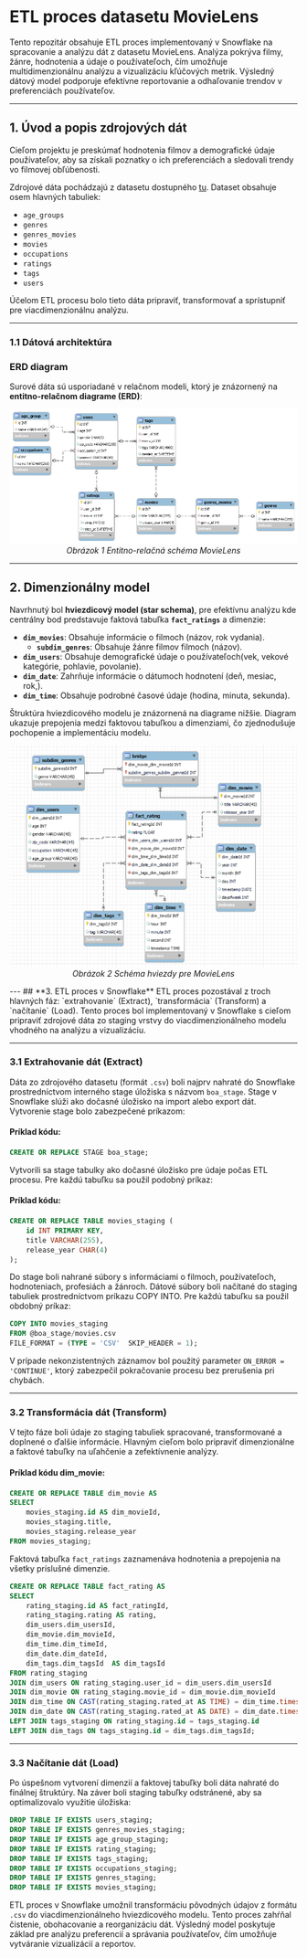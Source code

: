# **ETL proces datasetu MovieLens**

Tento repozitár obsahuje ETL proces implementovaný v Snowflake na spracovanie a analýzu dát z datasetu MovieLens. Analýza pokrýva filmy, žánre, hodnotenia a údaje o používateľoch, čím umožňuje multidimenzionálnu analýzu a vizualizáciu kľúčových metrik. Výsledný dátový model podporuje efektívne reportovanie a odhaľovanie trendov v preferenciách používateľov.

---
## **1. Úvod a popis zdrojových dát**

Cieľom projektu je preskúmať hodnotenia filmov a demografické údaje používateľov, aby sa získali poznatky o ich preferenciách a sledovali trendy vo filmovej obľúbenosti.

Zdrojové dáta pochádzajú z datasetu dostupného [tu](https://grouplens.org/datasets/movielens/). Dataset obsahuje osem hlavných tabuliek:
- `age_groups`
- `genres`
- `genres_movies`
- `movies`
- `occupations`
- `ratings`
- `tags`
- `users`

Účelom ETL procesu bolo tieto dáta pripraviť, transformovať a sprístupniť pre viacdimenzionálnu analýzu.

---
### **1.1 Dátová architektúra**

### **ERD diagram**
Surové dáta sú usporiadané v relačnom modeli, ktorý je znázornený na **entitno-relačnom diagrame (ERD)**:

<p align="center">
  <img src="MovieLens_ERD.png">
  <br>
  <em>Obrázok 1 Entitno-relačná schéma MovieLens</em>
</p>

---
## **2. Dimenzionálny model**

Navrhnutý bol **hviezdicový model (star schema)**, pre efektívnu analýzu kde centrálny bod predstavuje faktová tabuľka **`fact_ratings`** a dimenzie:
- **`dim_movies`**: Obsahuje informácie o filmoch (názov, rok vydania).
    - **`subdim_genres`**: Obsahuje žánre filmov filmoch (názov).
- **`dim_users`**: Obsahuje demografické údaje o používateľoch(vek, vekové kategórie, pohlavie, povolanie).
- **`dim_date`**: Zahrňuje informácie o dátumoch hodnotení (deň, mesiac, rok,).
- **`dim_time`**: Obsahuje podrobné časové údaje (hodina, minuta, sekunda).

Štruktúra hviezdicového modelu je znázornená na diagrame nižšie. Diagram ukazuje prepojenia medzi faktovou tabuľkou a dimenziami, čo zjednodušuje pochopenie a implementáciu modelu.

<p align="center">
  <img src="starschema.png">
  <br>
  <em>Obrázok 2 Schéma hviezdy pre MovieLens</em>
</p>
---
## **3. ETL proces v Snowflake**
ETL proces pozostával z troch hlavných fáz: `extrahovanie` (Extract), `transformácia` (Transform) a `načítanie` (Load). Tento proces bol implementovaný v Snowflake s cieľom pripraviť zdrojové dáta zo staging vrstvy do viacdimenzionálneho modelu vhodného na analýzu a vizualizáciu.

---
### **3.1 Extrahovanie dát (Extract)**
Dáta zo zdrojového datasetu (formát `.csv`) boli najprv nahraté do Snowflake prostredníctvom interného stage úložiska s názvom `boa_stage`. Stage v Snowflake slúži ako dočasné úložisko na import alebo export dát. Vytvorenie stage bolo zabezpečené príkazom:

#### Príklad kódu:
```sql
CREATE OR REPLACE STAGE boa_stage;
```
Vytvorili sa stage tabulky ako dočasné úložisko pre údaje počas ETL procesu. Pre každú tabuľku sa použil podobný príkaz:
#### Príklad kódu:
```sql
CREATE OR REPLACE TABLE movies_staging (
    id INT PRIMARY KEY,
    title VARCHAR(255),
    release_year CHAR(4)
);
```
Do stage boli nahrané súbory s informáciami o filmoch, používateľoch, hodnoteniach, profesiách a žánroch. Dátové súbory boli načítané do staging tabuliek prostredníctvom príkazu COPY INTO. Pre každú tabuľku sa použil obdobný príkaz:

```sql
COPY INTO movies_staging
FROM @boa_stage/movies.csv
FILE_FORMAT = (TYPE = 'CSV'  SKIP_HEADER = 1);
```

V prípade nekonzistentných záznamov bol použitý parameter `ON_ERROR = 'CONTINUE'`, ktorý zabezpečil pokračovanie procesu bez prerušenia pri chybách.

---
### **3.2 Transformácia dát (Transform)**

V tejto fáze boli údaje zo staging tabuliek spracované, transformované a doplnené o ďalšie informácie. Hlavným cieľom bolo pripraviť dimenzionálne a faktové tabuľky na uľahčenie a zefektívnenie analýzy.


#### Príklad kódu dim_movie:
```sql
CREATE OR REPLACE TABLE dim_movie AS
SELECT
    movies_staging.id AS dim_movieId,
    movies_staging.title,
    movies_staging.release_year
FROM movies_staging;
```

Faktová tabuľka `fact_ratings` zaznamenáva hodnotenia a prepojenia na všetky príslušné dimenzie.
```sql
CREATE OR REPLACE TABLE fact_rating AS
SELECT
    rating_staging.id AS fact_ratingId,
    rating_staging.rating AS rating,
    dim_users.dim_usersId,
    dim_movie.dim_movieId,
    dim_time.dim_timeId,
    dim_date.dim_dateId,
    dim_tags.dim_tagsId  AS dim_tagsId
FROM rating_staging
JOIN dim_users ON rating_staging.user_id = dim_users.dim_usersId
JOIN dim_movie ON rating_staging.movie_id = dim_movie.dim_movieId
JOIN dim_time ON CAST(rating_staging.rated_at AS TIME) = dim_time.timestamp
JOIN dim_date ON CAST(rating_staging.rated_at AS DATE) = dim_date.timestamp
LEFT JOIN tags_staging ON rating_staging.id = tags_staging.id
LEFT JOIN dim_tags ON tags_staging.id = dim_tags.dim_tagsId;
```

---
### **3.3 Načítanie dát (Load)**

Po úspešnom vytvorení dimenzií a faktovej tabuľky boli dáta nahraté do finálnej štruktúry. Na záver boli staging tabuľky odstránené, aby sa optimalizovalo využitie úložiska:
```sql
DROP TABLE IF EXISTS users_staging;
DROP TABLE IF EXISTS genres_movies_staging;
DROP TABLE IF EXISTS age_group_staging;
DROP TABLE IF EXISTS rating_staging;
DROP TABLE IF EXISTS tags_staging;
DROP TABLE IF EXISTS occupations_staging;
DROP TABLE IF EXISTS genres_staging;
DROP TABLE IF EXISTS movies_staging;
```

ETL proces v Snowflake umožnil transformáciu pôvodných údajov z formátu `.csv` do viacdimenzionálneho hviezdicového modelu. Tento proces zahŕňal čistenie, obohacovanie a reorganizáciu dát. Výsledný model poskytuje základ pre analýzu preferencií a správania používateľov, čím umožňuje vytváranie vizualizácií a reportov.

